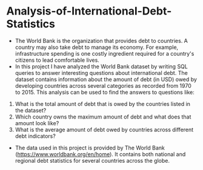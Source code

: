 # Analysis-of-International-Debt-Statistics

-  The World Bank is the organization that provides debt to countries. A country may also take debt to manage its economy. For example, infrastructure spending is one costly ingredient required for a country's citizens to lead comfortable lives.
- In this project I have analyzed the World Bank dataset by writing SQL queries to answer interesting questions about international debt. The dataset contains information about the amount of debt (in USD) owed by developing countries across several categories as recorded from 1970 to 2015. This analysis can be used to find the answers to questions like:
1. What is the total amount of debt that is owed by the countries listed in the dataset?
2. Which country owns the maximum amount of debt and what does that amount look like?
3. What is the average amount of debt owed by countries across different debt indicators?
- The data used in this project is provided by The World Bank (https://www.worldbank.org/en/home). It contains both national and regional debt statistics for several countries across the globe.
